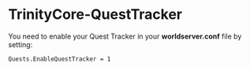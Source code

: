 # TrinityCore-QuestTracker

You need to enable your Quest Tracker in your **worldserver.conf** file by setting:

```
Quests.EnableQuestTracker = 1
```
